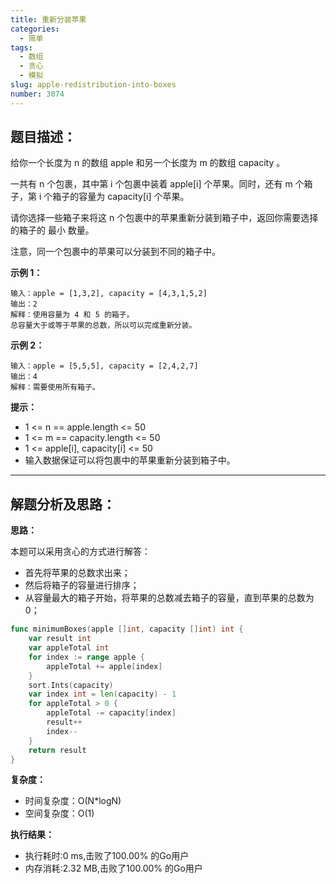 ```yaml
---
title: 重新分装苹果
categories:
  - 简单
tags:
  - 数组
  - 贪心
  - 模拟
slug: apple-redistribution-into-boxes
number: 3074
---
```


## 题目描述：

给你一个长度为 n 的数组 apple 和另一个长度为 m 的数组 capacity 。

一共有 n 个包裹，其中第 i 个包裹中装着 apple[i] 个苹果。同时，还有 m 个箱子，第 i 个箱子的容量为 capacity[i] 个苹果。

请你选择一些箱子来将这 n 个包裹中的苹果重新分装到箱子中，返回你需要选择的箱子的 最小 数量。

注意，同一个包裹中的苹果可以分装到不同的箱子中。

**示例 1：**
```
输入：apple = [1,3,2], capacity = [4,3,1,5,2]
输出：2
解释：使用容量为 4 和 5 的箱子。
总容量大于或等于苹果的总数，所以可以完成重新分装。
```

**示例 2：**
```
输入：apple = [5,5,5], capacity = [2,4,2,7]
输出：4
解释：需要使用所有箱子。
```


**提示：**
- 1 <= n == apple.length <= 50
- 1 <= m == capacity.length <= 50
- 1 <= apple[i], capacity[i] <= 50
- 输入数据保证可以将包裹中的苹果重新分装到箱子中。

---
## 解题分析及思路：

**思路：**


本题可以采用贪心的方式进行解答：

- 首先将苹果的总数求出来；
- 然后将箱子的容量进行排序；
- 从容量最大的箱子开始，将苹果的总数减去箱子的容量，直到苹果的总数为0；

```go
func minimumBoxes(apple []int, capacity []int) int {
	var result int
	var appleTotal int
	for index := range apple {
		appleTotal += apple[index]
	}
	sort.Ints(capacity)
	var index int = len(capacity) - 1
	for appleTotal > 0 {
		appleTotal -= capacity[index]
		result++
		index--
	}
	return result
}
```

**复杂度：**

- 时间复杂度：O(N*logN)
- 空间复杂度：O(1)

**执行结果：**

- 执行耗时:0 ms,击败了100.00% 的Go用户
- 内存消耗:2.32 MB,击败了100.00% 的Go用户
